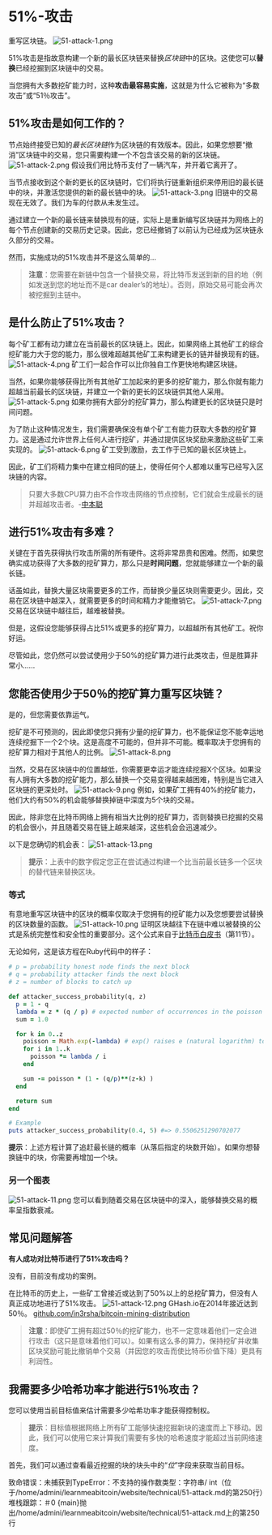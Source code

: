 # 51%-攻击
重写区块链。
![51-attack-1.png](img/51-attack-1%20(1).png)

51%攻击是指故意构建一个新的最长区块链来替换*区块链*中的区块。这使您可以**替换**已经挖掘到区块链中的交易。

当您拥有大多数挖矿能力时，这种**攻击最容易实施**，这就是为什么它被称为“多数攻击”或“51％攻击”。

## 51%攻击是如何工作的？

节点始终接受已知的*最长区块链*作为区块链的有效版本。因此，如果您想要“撤消”区块链中的交易，您只需要构建一个不包含该交易的新的区块链。
![51-attack-2.png](img/51-attack-2%20(1).png)
假设我们用比特币支付了一辆汽车，并开着它离开了。

当节点接收到这个新的更长的区块链时，它们将执行链重新组织来停用旧的最长链中的块，并激活您提供的新的最长链中的块。
![51-attack-3.png](img/51-attack-3%20(1).png)
旧链中的交易现在无效了。我们为车的付款从未发生过。

通过建立一个新的最长链来替换现有的链，实际上是重新编写区块链并为网络上的每个节点创建新的交易历史记录。因此，您已经撤销了以前认为已经成为区块链永久部分的交易。

然而，实施成功的51%攻击并不是这么简单的...

>**注意**：您需要在新链中包含一个替换交易，将比特币发送到新的目的地（例如发送到您的地址而不是car dealer’s的地址）。否则，原始交易可能会再次被挖掘到主链中。

## 是什么防止了51%攻击？
每个矿工都有动力建立在当前最长的区块链上。因此，如果网络上其他矿工的综合挖矿能力大于您的能力，那么很难超越其他矿工来构建更长的链并替换现有的链。
![51-attack-4.png](img/51-attack-4%20(1).png)
矿工们一起合作可以比你独自工作更快地构建区块链。

当然，如果你能够获得比所有其他矿工加起来的更多的挖矿能力，那么你就有能力超越当前最长的区块链，并建立一个新的更长的区块链供其他人采用。
![51-attack-5.png](img/51-attack-5%20(1).png)
如果你拥有大部分的挖矿算力，那么构建更长的区块链只是时间问题。

为了防止这种情况发生，我们需要确保没有单个矿工有能力获取大多数的挖矿算力。这是通过允许世界上任何人进行挖矿，并通过提供区块奖励来激励这些矿工来实现的。
![51-attack-6.png](img/51-attack-6%20(1).png)
矿工受到激励，去工作于已知的最长区块链上。

因此，矿工们将精力集中在建立相同的链上，使得任何个人都难以重写已经写入区块链的内容。

>只要大多数CPU算力由不合作攻击网络的节点控制，它们就会生成最长的链并超越攻击者。-[中本聪](https://bitcoin.org/bitcoin.pdf)

## 进行51%攻击有多难？

关键在于首先获得执行攻击所需的所有硬件。这将非常昂贵和困难。然而，如果您确实成功获得了大多数的挖矿算力，那么只是**时间问题**，您就能够建立一个新的最长链。

话虽如此，替换大量区块需要更多的工作，而替换少量区块则需要更少。因此，交易在区块链中越深入，就需要更多的时间和精力才能撤销它。
![51-attack-7.png](img/51-attack-7%20(1).png)
交易在区块链中越往后，越难被替换。

但是，这假设您能够获得占比51%或更多的挖矿算力，以超越所有其他矿工。祝你好运。

尽管如此，您仍然可以尝试使用少于50%的挖矿算力进行此类攻击，但是胜算非常小......

## 您能否使用少于50％的挖矿算力重写区块链？
是的，但您需要依靠运气。

挖矿是不可预测的，因此即使您只拥有少量的挖矿算力，也不能保证您不能幸运地连续挖掘下一个2个块。这是高度不可能的，但并非不可能。概率取决于您拥有的挖矿算力相对于其他人的比例。
![51-attack-8.png](img/51-attack-8%20(1).png)

当然，交易在区块链中的位置越低，你需要更幸运才能连续挖掘X个区块。如果没有人拥有大多数的挖矿能力，那么替换一个交易变得越来越困难，特别是当它进入区块链的更深处时。
![51-attack-9.png](img/51-attack-9%20(1).png)
例如，如果矿工拥有40%的挖矿能力，他们大约有50%的机会能够替换掉链中深度为5个块的交易。

因此，除非您在比特币网络上拥有相当大比例的挖矿算力，否则替换已挖掘的交易的机会很小，并且随着交易在链上越来越深，这些机会会迅速减少。

以下是您确切的机会表：
![51-attack-13.png](img/51-attack-13.png)

>**提示**：上表中的数字假定您正在尝试通过构建一个比当前最长链多一个区块的替代链来替换区块。

### 等式
有意地重写区块链中的区块的概率仅取决于您拥有的挖矿能力以及您想要尝试替换的区块数量的函数。
![51-attack-10.png](img/51-attack-10%20(1).png)
证明区块越往下在链中难以被替换的公式是系统完整性和安全性的重要部分。这个公式来自于[比特币白皮书](https://bitcoin.org/bitcoin.pdf)（第11节）。

无论如何，这是该方程在Ruby代码中的样子：
```ruby
# p = probability honest node finds the next block
# q = probability attacker finds the next block
# z = number of blocks to catch up

def attacker_success_probability(q, z)
  p = 1 - q
  lambda = z * (q / p) # expected number of occurrences in the poisson distribution
  sum = 1.0

  for k in 0..z
    poisson = Math.exp(-lambda) # exp() raises e (natural logarithm) to a number
    for i in 1..k
      poisson *= lambda / i
    end

    sum -= poisson * (1 - (q/p)**(z-k) )
  end

  return sum
end

# Example
puts attacker_success_probability(0.4, 5) #=> 0.5506251290702077
```

**提示**：上述方程计算了追赶最长链的概率（从落后指定的块数开始）。如果你想替换链中的块，你需要再增加一个块。

### 另一个图表
![51-attack-11.png](img/51-attack-11%20(1).png)
您可以看到随着交易在区块链中的深入，能够替换交易的概率呈指数衰减。

## 常见问题解答
**有人成功对比特币进行了51%攻击吗？**

没有，目前没有成功的案例。

在比特币的历史上，一些矿工曾接近或达到了50%以上的总挖矿算力，但没有人真正成功地进行了51%攻击。
![51-attack-12.png](img/51-attack-12.png)
GHash.io在2014年接近达到50％。 
[github.com/in3rsha/bitcoin-mining-distribution](https://github.com/in3rsha/bitcoin-mining-distribution)

>**注意**：即使矿工拥有超过50％的挖矿能力，也不一定意味着他们一定会进行攻击（这只是意味着他们可以）。如果有这么多的算力，保持挖矿并收集区块奖励可能比撤销单个交易（并因您的攻击而使比特币价值下降）更具有利润性。

## 我需要多少哈希功率才能进行51％攻击？
您可以使用当前目标值来估计需要多少哈希功率才能获得控制权。

>**提示**：目标值根据网络上所有矿工能够快速挖掘新块的速度而上下移动。因此，我们可以使用它来计算我们需要有多快的哈希速度才能超过当前网络速度。

首先，我们可以通过查看最近挖掘的块的块头中的“*位*”字段来获取当前目标。

致命错误：未捕获到TypeError：不支持的操作数类型：字符串/ int（位于/home/admini/learnmeabitcoin/website/technical/51-attack.md的第250行）堆栈跟踪：＃0 {main}抛出/home/admini/learnmeabitcoin/website/technical/51-attack.md上的第250行
